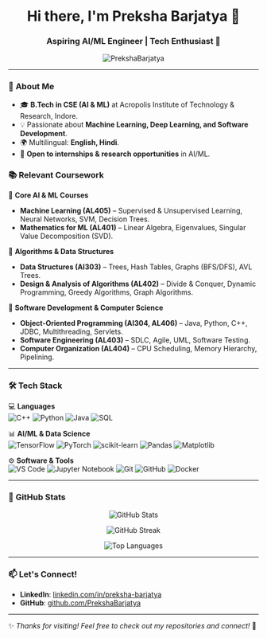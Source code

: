 <h1 align="center">Hi there, I'm Preksha Barjatya 👋</h1>
<h3 align="center">Aspiring AI/ML Engineer | Tech Enthusiast 🚀</h3>

<p align="center">
  <img src="https://komarev.com/ghpvc/?username=PrekshaBarjatya&label=Profile%20Views&color=0e75b6&style=flat" alt="PrekshaBarjatya" />
</p>

---

### 🚀 **About Me**
- 🎓 **B.Tech in CSE (AI & ML)** at Acropolis Institute of Technology & Research, Indore.  
- 💡 Passionate about **Machine Learning, Deep Learning, and Software Development**. 
- 🌍 Multilingual: **English, Hindi**.  
- 💼 **Open to internships & research opportunities** in AI/ML.
### 📚 **Relevant Coursework**
  
📌 **Core AI & ML Courses**  
- **Machine Learning (AL405)** – Supervised & Unsupervised Learning, Neural Networks, SVM, Decision Trees.    
- **Mathematics for ML (AL401)** – Linear Algebra, Eigenvalues, Singular Value Decomposition (SVD).  

📌 **Algorithms & Data Structures**  
- **Data Structures (AI303)** – Trees, Hash Tables, Graphs (BFS/DFS), AVL Trees.  
- **Design & Analysis of Algorithms (AL402)** – Divide & Conquer, Dynamic Programming, Greedy Algorithms, Graph Algorithms.  

📌 **Software Development & Computer Science**  
- **Object-Oriented Programming (AI304, AL406)** – Java, Python, C++, JDBC, Multithreading, Servlets.  
- **Software Engineering (AL403)** – SDLC, Agile, UML, Software Testing.  
- **Computer Organization (AL404)** – CPU Scheduling, Memory Hierarchy, Pipelining.  

---

### 🛠 **Tech Stack**
💻 **Languages**  
![C++](https://img.shields.io/badge/-C++-00599C?style=flat&logo=c%2B%2B&logoColor=white)
![Python](https://img.shields.io/badge/-Python-3776AB?style=flat&logo=python&logoColor=white)
![Java](https://img.shields.io/badge/-Java-007396?style=flat&logo=java&logoColor=white)
![SQL](https://img.shields.io/badge/-SQL-4479A1?style=flat&logo=MySQL&logoColor=white)

📊 **AI/ML & Data Science**  
![TensorFlow](https://img.shields.io/badge/-TensorFlow-FF6F00?style=flat&logo=tensorflow&logoColor=white)
![PyTorch](https://img.shields.io/badge/-PyTorch-EE4C2C?style=flat&logo=pytorch&logoColor=white)
![scikit-learn](https://img.shields.io/badge/-Scikit--Learn-F7931E?style=flat&logo=scikit-learn&logoColor=white)
![Pandas](https://img.shields.io/badge/-Pandas-150458?style=flat&logo=pandas&logoColor=white)
![Matplotlib](https://img.shields.io/badge/-Matplotlib-11557C?style=flat&logo=matplotlib&logoColor=white)

⚙ **Software & Tools**  
![VS Code](https://img.shields.io/badge/-VS%20Code-007ACC?style=flat&logo=visual-studio-code&logoColor=white)
![Jupyter Notebook](https://img.shields.io/badge/-Jupyter-DA5B0B?style=flat&logo=jupyter&logoColor=white)
![Git](https://img.shields.io/badge/-Git-F05032?style=flat&logo=git&logoColor=white)
![GitHub](https://img.shields.io/badge/-GitHub-181717?style=flat&logo=github&logoColor=white)
![Docker](https://img.shields.io/badge/-Docker-2496ED?style=flat&logo=docker&logoColor=white)

---

### 📌 **GitHub Stats**
<p align="center">
  <img src="https://github-readme-stats.vercel.app/api?username=PrekshaBarjatya&show_icons=true&theme=radical" alt="GitHub Stats" />
</p>
<p align="center">
  <img src="https://github-readme-streak-stats.herokuapp.com/?user=PrekshaBarjatya&theme=radical" alt="GitHub Streak" />
</p>
<p align="center">
  <img src="https://github-readme-stats.vercel.app/api/top-langs/?username=PrekshaBarjatya&layout=compact&theme=radical" alt="Top Languages" />
</p>

---

### 📫 **Let's Connect!**
- **LinkedIn**: [linkedin.com/in/preksha-barjatya](https://www.linkedin.com/in/preksha-barjatya-pb2024)  
- **GitHub**: [github.com/PrekshaBarjatya](https://github.com/Prekshabarjatya)  

---

✨ *Thanks for visiting! Feel free to check out my repositories and connect!* 🚀  
